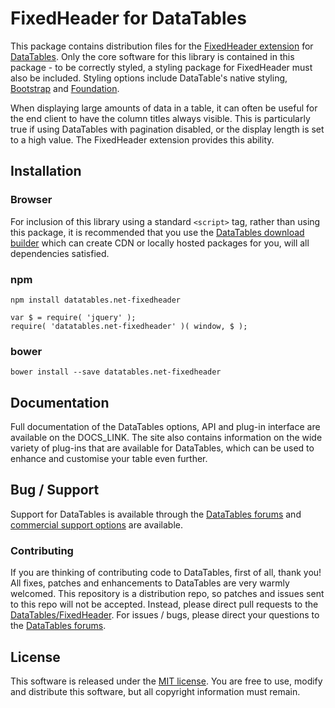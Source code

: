 # FixedHeader for DataTables 

This package contains distribution files for the [FixedHeader extension](https://datatables.net/extensions/fixedheader) for [DataTables](https://datatables.net/). Only the core software for this library is contained in this package - to be correctly styled, a styling package for FixedHeader must also be included. Styling options include DataTable's native styling, [Bootstrap](http://getboostrap.com) and [Foundation](http://foundation.zurb.com/).

When displaying large amounts of data in a table, it can often be useful for the end client to have the column titles always visible. This is particularly true if using DataTables with pagination disabled, or the display length is set to a high value. The FixedHeader extension provides this ability.


## Installation

### Browser

For inclusion of this library using a standard `<script>` tag, rather than using this package, it is recommended that you use the [DataTables download builder](//datatables.net/download) which can create CDN or locally hosted packages for you, will all dependencies satisfied.

### npm

```
npm install datatables.net-fixedheader
```

```
var $ = require( 'jquery' );
require( 'datatables.net-fixedheader' )( window, $ );
```

### bower

```
bower install --save datatables.net-fixedheader
```



## Documentation

Full documentation of the DataTables options, API and plug-in interface are available on the DOCS_LINK. The site also contains information on the wide variety of plug-ins that are available for DataTables, which can be used to enhance and customise your table even further.


## Bug / Support

Support for DataTables is available through the [DataTables forums](//datatables.net/forums) and [commercial support options](//datatables.net/support) are available.


### Contributing

If you are thinking of contributing code to DataTables, first of all, thank you! All fixes, patches and enhancements to DataTables are very warmly welcomed. This repository is a distribution repo, so patches and issues sent to this repo will not be accepted. Instead, please direct pull requests to the [DataTables/FixedHeader](http://github.com/DataTables/FixedHeader). For issues / bugs, please direct your questions to the [DataTables forums](//datatables.net/forums).


## License

This software is released under the [MIT license](//datatables.net/license). You are free to use, modify and distribute this software, but all copyright information must remain.

